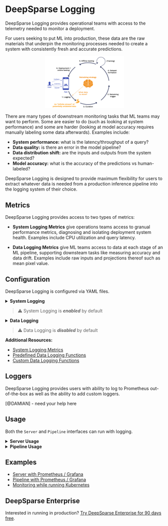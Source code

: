 # DeepSparse Logging

DeepSparse Logging provides operational teams with access to the telemetry needed to monitor a deployment. 

For users seeking to put ML into production, these data are the raw materials that underpin the monitoring processes needed to create a system with consistently fresh and accurate predictions.

<p align="center">
     <img src="continual-learning.png"
          alt="Continual Learning Diagram"
          width="50%"
     />
</p>

There are many types of downstream monitoring tasks that ML teams may want to perform. Some are easier to do (such as looking at system performance) and some are harder (looking at model accuracy requires manually labeling some data afterwards). Examples include:
- **System performance:** what is the latency/throughput of a query?
- **Data quality:** is there an error in the model pipeline?
- **Data distribution shift:** are the inputs and outputs from the system expected?
- **Model accuracy:** what is the accuracy of the predictions vs human-labeled?

DeepSparse Logging is designed to provide maximum flexibility for users to extract whatever data is needed from a production inference pipeline into the logging system of their choice. 

## Metrics 
DeepSparse Logging provides access to two types of metrics:
- **System Logging Metrics** give operations teams access to granual performance metrics, diagnosing and isolating deployment system health. Examples include CPU utilization and query latency.

- **Data Logging Metrics** give ML teams access to data at each stage of an ML pipeline, supporting downsteam tasks like measuring accuracy and data drift. Examples include raw inputs and projections thereof such as mean pixel value.

## Configuration
DeepSparse Logging is configured via YAML files.

<details>
    <summary><b>System Logging</b></summary>
    </br>

System Logging is *enabled* by default and all metrics are pre-defined. System Logging can be disabled 
globally or at the Group level by adding the key-value pairs with `on` or `off` status.

The following format is used:

```yaml
# system_logging: on/off            # [OPTIONAL] flag to turn all system logging on/off; note: if omitted, defaults to on

system_logging:
    deployment_details: on/off      # [OPTIONAL] flag to turn off deployment details group; if omitted, defaults to on
    request_details: on/off         # [OPTIONAL] flag to turn off request details group; if omitted, defaults to on
    prediction_latency: on/off      # [OPTIONAL] flag to turn off prediction latency group; if omitted, defaults to on
    dynamic_batch_latency: on/off   # [OPTIONAL] flag to turn off dynamic batch latency group; if omitted, defaults to on
    resource_utilization: on/off    # [OPTIONAL] flag to turn off resource utilization group; if omitted, defaults to on     
```

A tangible example YAML snippit is below:

```yaml
# system_logging: off                << note: optional flag to turn off everything

system_logging:
    deployment_details: off
    request_details: off
    prediction_latency: on 
    dynamic_batch_latency: off
    # resource_utilization: on      << note: omitted groups are turned on by default
```
In this example, system logging is turned on globally. The Deployment Details, Request Details, and Dynamic Batch Latency groups are turned off while Prediction Latency and Resource Utilization groups are turned on.

</details>

> :warning: System Logging is ***enabled*** by default

<details>
    <summary><b>Data Logging</b></summary>
    </br>
        
Data Logging is *disabled* by default. A YAML configuration file is used to specify which data or functions thereof to log.

There are 4 `targets` in the inference pipeline where Data Logging can occur:

|Stage         |Pipeline Inputs      |Engine Inputs  |Engine Outputs     |Pipeline Outputs   |
|--------------|---------------------|---------------|-------------------|-------------------|
|*Description* |Inputs passed by user|Preprocessed tensors passed to model|Outputs from model (logits)|Postprocessed output returned to user|
|*`target`*    |`pipeline_inputs`    |`engine_inputs`|`engine_outputs`   |`pipeline_outputs` |
    
The following format is used to apply a list of [pre-defined](link) and/or [custom functions](link) to a Pipeline `target`:
 
```yaml     
pipeline_inputs:                    # options: pipeline_inputs, engine_inputs, engine_outputs, pipeline_outputs
  mapping:
    # first function
    - func: builtins/identity       # [REQUIRED STR] function identifier  (built-in or path to custom)
      frequency: 1000               # [OPTIONAL INT] logging frequency    (default: 1000 - logs once per 1000 predictions)
      target: all                   # [OPTIONAL STR] logger               (default: all)
    # second function
    - func: path/to/custom.py:my_fn  
      frequency: 10000
      target: prometheus
  
  # ... list of as many functions as desired
```

A tangible example YAML snippit is below:

```yaml
pipeline_inputs:
  mapping:
    - func: builtins/identity                   # pre-defined function (logs raw data)
      target: prometheus                        # only logs to prometheus
      frequency: 100                            # logs raw data once per 100 predictions
    - func: /path/to/logging_fns.py:my_fn       # custom function
      # frequency:                              # not specified, defaults to once per 1000 predictions
      # target:                                 # not specified, defaults to all loggers

engine_inputs:
  mapping:
    - func: builtins/channel-mean               # pre-defined function (logs per channel mean pixel)
      frequency: 10                             # logs channel-mean once per 10 predictions
      # target:                                 # not specified, defaults to all loggers

# engine_outputs:                             # not specified, so not logged
# pipeline_outputs:                           # not specified, so not logged
```
This configuration does the following at each stage of the Pipeline:
- **Pipeline Inputs**: Raw data (from the `identity` function) is logged to Prometheus once every 100 predictions and a custom function called `my_fn` is applied once every 1000 predictions and is logged to all loggers.
- **Engine Inputs**: The `channel-mean` function is applied once per 10 predictions and is logged to all loggers.
- **Engine Outputs**: No logging occurs at this stage
- **Pipeline Outputs**: No logging occurs at this stage

</details>

> :warning: Data Logging is ***disabled*** by default

**Additional Resources:**
- [System Logging Metrics](/system-logging-metrics.md)
- [Predefined Data Logging Functions](/data-logging-functions.md)
- [Custom Data Logging Functions](/data-logging-functions.md)

## Loggers
DeepSparse Logging provides users with ability to log to Prometheus out-of-the-box as well as the ability to add custom loggers.

[@DAMIAN] - need your help here

## Usage 

Both the `Server` and `Pipeline` interfaces can run with logging.

<details> 
    <summary><b>Server Usage</b></summary>
    </br>

The startup command (`deepsparse.server`), accepts an optional YAML configuration file (which contains both logging-specific and general configuration details) via the `--config` argument. For example:

```bash
deepsparse.server --config config.yaml
```

The logging is configured as described above. System Logging is defined globally at the `Server` level while Data Logging is defined at the `Endpoint` level. In the example below, we create a `Server` with two `Endpoints` (one with a dense BERT model and one with a sparse BERT model). We can see that System Logging is defined globally and Data Logging is defined per `Endpoint`.

```yaml
# config.yaml

num_cores: 16
num_workers: 8

loggers:
     -prometheus
     -custom_logger

system_logging:                                   # ** System Logging configured globally at Server level **
     deployment_details: off
     request_details: off
     prediction_latency: on 
     dynamic_batch_latency: off
     # resource_utilization:                      < not specified, so enabled by default

# system_logging: on                              < optional flag to turn off all system logging; OPTIONS: [ON/OFF]

endpoints:
     - task: question_answering
       route: /dense/predict
       model: zoo:nlp/question_answering/bert-base/pytorch/huggingface/squad/base-none
       batch_size: 1
       data_logging:                              # ** Data Logging configured at Endpoint level **
          - target: pipeline_inputs
               mappings:
                - func: builtins:sequence_length
                  frequency: 500
                  target: prometheus
                - func: path/to/custom/metrics.py:fn2
                  # frequency:                    < not specified, so logs at default rate of 1/1000 inferences
                  # target:                       < not specified, so logs to all
             - target: engine_inputs
                mappings:
                - func: buildins:identity
                  frequency: 1000
                  target: custom_logger
             # - target: engine_outputs           < not specified, so nothing logged at this target
             # - target: pipeline_outputs         < not specified, so nothing logged at this target
             
     - task: question_answering
       route: /sparse/predict
       model: zoo:nlp/question_answering/bert-base/pytorch/huggingface/squad/pruned95_obs_quant-none
       batch_size: 1
       # data_logging:                            < not specified, so no data logging for this endpoint
```

</details>

<details> 
    <summary><b>Pipeline Usage</b></summary>
    </br>

The `ManagerLogger` class will handles logging for a `Pipeline`. It is passed as the `logger` argument to a `Pipeline`. `ManagerLogger` is initialized with the `config` argument, which is a path to a local logging configuration file in the format described above. 

If no `ManagerLogger` is passed to a `Pipeline`, then logging is disabled.

[@DAMIAN] - how does it work with a multi-model engine?

[@DAMIAN] - how does it work with a custom pipeline?

[@DAMIAN] - is system logging enabled or disabled if not passed a Manager Logger?

[@DAMIAN] - how does Prometheus scape from the endpoint?

For example, with the QA pipeline:

```python
from deepsparse import Pipeline

# SparseZoo model stub or path to ONNX file
model_path = "zoo:nlp/question_answering/bert-base/pytorch/huggingface/squad/12layer_pruned80_quant-none-vnni"

# logger object referencing the local logging config file
logger = ManagerLogger(config="logging-config.yaml")

# pipeline instantiated with the config file
pipeline = Pipeline.create(
    task="question-answering",
    model_path=model_path,
    logger=logger
)

my_name = qa_pipeline(question="What's my name?", context="My name is Snorlax")
```

```yaml
# logging-config.yaml

loggers:
     -prometheus
     -custom_logger

system_logging:
     deployment_details: off
     request_details: off
     prediction_latency: on 
     dynamic_batch_latency: off
     # resource_utilization:               < not specified, so enabled by default

# system_logging: on                       < optional flag to turn off all system logging; OPTIONS: [ON/OFF]

data_logging:
  - target: pipeline_inputs
       mappings:
        - func: builtins:sequence_length
          frequency: 500
          target: prometheus
        - func: path/to/custom/metrics.py:fn2
          # frequency:                    < not specified, so logs at default rate of 1/1000 inferences
          # target:                       < not specified, so logs to all
     - target: engine_inputs
        mappings:
        - func: buildins:identity
          frequency: 1000
          target: custom_logger
     # - target: engine_outputs           < not specified, so nothing logged at this target
     # - target: pipeline_outputs         < not specified, so nothing logged at this target
```
</details>

## Examples
- [Server with Prometheus / Grafana](/tutorial-prometheus-server)
- [Pipeline with Prometheus / Grafana](/tutorial-prometheus-pipeline)
- [Monitoring while running Kubernetes](/tutorial-prometheus-kubernetes)

## DeepSparse Enterprise

Interested in running in production? [Try DeepSparse Enterprise for 90 days free](link/to/trial/page).
